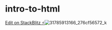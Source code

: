 # intro-to-html

[Edit on StackBlitz ⚡️](https://stackblitz.com/edit/js-ij1dc8)![31785913166_276cf56572_k](https://user-images.githubusercontent.com/72268266/218284765-398a217c-3a6f-4632-a174-61c589afa91b.jpg)
